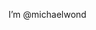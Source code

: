 I’m @michaelwond


<!---
michaelwond/michaelwond is a ✨ special ✨ repository because its `README.md` (this file) appears on your GitHub profile.
You can click the Preview link to take a look at your changes.
--->
